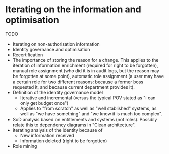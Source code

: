 # Iterating on the information and optimisation
TODO

- Iterating on non-authorisation information
- Identity governance and optimisation
- Recertification
- The importance of storing the reason for a change. This applies to the iteration of information enrichment (required for right to be forgotten), manual role assignment (who did it is in audit logs, but the reason may be forgotten at some point), automatic role assignment (a user may have a certain role for two different reasons: because a former boss requested it, and because current department provides it).
- Definition of the identity governance model
  + Iterative and incremental (versus the typical POV stated as "I can only get budget once")
  + Applies to "from scratch" as well as "well stablished" systems, as well as "we have something" and "we know it is much too complex".
- SoD analysis based on entitlements and systems (not roles). Possibly relate this to dependency diagrams in "Clean architecture".
- iterating analysis of the identity because of
  + New information received
  + Information deleted (right to be forgotten)
- Role mining
